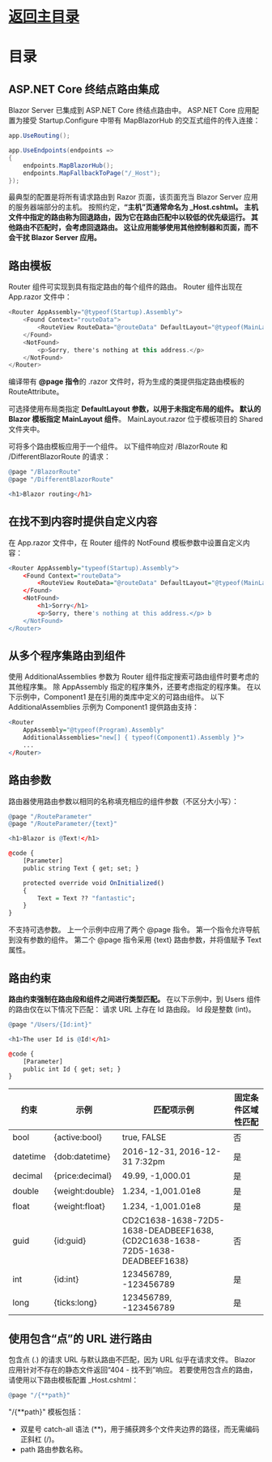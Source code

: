 # [返回主目录](Readme.md)<!-- omit in toc --> 

# 目录 <!-- omit in toc --> 


## ASP.NET Core 终结点路由集成
Blazor Server 已集成到 ASP.NET Core 终结点路由中。 ASP.NET Core 应用配置为接受 Startup.Configure 中带有 MapBlazorHub 的交互式组件的传入连接：

```C#
app.UseRouting();

app.UseEndpoints(endpoints =>
{
    endpoints.MapBlazorHub();
    endpoints.MapFallbackToPage("/_Host"); 
});
```
最典型的配置是将所有请求路由到 Razor 页面，该页面充当 Blazor Server 应用的服务器端部分的主机。 按照约定，**“主机”页通常命名为 _Host.cshtml。 主机文件中指定的路由称为回退路由，因为它在路由匹配中以较低的优先级运行。 其他路由不匹配时，会考虑回退路由。 这让应用能够使用其他控制器和页面，而不会干扰 Blazor Server 应用。**

## 路由模板
Router 组件可实现到具有指定路由的每个组件的路由。 Router 组件出现在 App.razor 文件中：
```C#
<Router AppAssembly="@typeof(Startup).Assembly">
    <Found Context="routeData">
        <RouteView RouteData="@routeData" DefaultLayout="@typeof(MainLayout)" />
    </Found>
    <NotFound>
        <p>Sorry, there's nothing at this address.</p>
    </NotFound>
</Router>
```

编译带有 **@page 指令**的 .razor 文件时，将为生成的类提供指定路由模板的 RouteAttribute。

可选择使用布局类指定 **DefaultLayout 参数，以用于未指定布局的组件。 默认的 Blazor 模板指定 MainLayout 组件**。 MainLayout.razor 位于模板项目的 Shared 文件夹中。

可将多个路由模板应用于一个组件。 以下组件响应对 /BlazorRoute 和 /DifferentBlazorRoute 的请求：
```r
@page "/BlazorRoute"
@page "/DifferentBlazorRoute"

<h1>Blazor routing</h1>
```

## 在找不到内容时提供自定义内容
在 App.razor 文件中，在 Router 组件的 NotFound 模板参数中设置自定义内容：
```r
<Router AppAssembly="typeof(Startup).Assembly">
    <Found Context="routeData">
        <RouteView RouteData="@routeData" DefaultLayout="@typeof(MainLayout)" />
    </Found>
    <NotFound>
        <h1>Sorry</h1>
        <p>Sorry, there's nothing at this address.</p> b
    </NotFound>
</Router>
```

## 从多个程序集路由到组件
使用 AdditionalAssemblies 参数为 Router 组件指定搜索可路由组件时要考虑的其他程序集。 除 AppAssembly 指定的程序集外，还要考虑指定的程序集。 在以下示例中，Component1 是在引用的类库中定义的可路由组件。 以下 AdditionalAssemblies 示例为 Component1 提供路由支持：
```r
<Router
    AppAssembly="@typeof(Program).Assembly"
    AdditionalAssemblies="new[] { typeof(Component1).Assembly }">
    ...
</Router>
```

## 路由参数
路由器使用路由参数以相同的名称填充相应的组件参数（不区分大小写）：
```r
@page "/RouteParameter"
@page "/RouteParameter/{text}"

<h1>Blazor is @Text!</h1>

@code {
    [Parameter]
    public string Text { get; set; }

    protected override void OnInitialized()
    {
        Text = Text ?? "fantastic";
    }
}
```
不支持可选参数。 上一个示例中应用了两个 @page 指令。 第一个指令允许导航到没有参数的组件。 第二个 @page 指令采用 {text} 路由参数，并将值赋予 Text 属性。

## 路由约束
**路由约束强制在路由段和组件之间进行类型匹配。**
在以下示例中，到 Users 组件的路由仅在以下情况下匹配：
请求 URL 上存在 Id 路由段。
Id 段是整数 (int)。

```r
@page "/Users/{Id:int}"

<h1>The user Id is @Id!</h1>

@code {
    [Parameter]
    public int Id { get; set; }
}
```

约束	|示例	|匹配项示例|	固定条件区域性匹配
-|-|-|-
bool|	{active:bool}|	true, FALSE	|否
datetime|	{dob:datetime}	|2016-12-31, 2016-12-31 7:32pm|	是
decimal	|{price:decimal}|	49.99, -1,000.01|	是
double|	{weight:double}	|1.234, -1,001.01e8	|是
float|	{weight:float}	|1.234, -1,001.01e8|	是
guid|	{id:guid}	|CD2C1638-1638-72D5-1638-DEADBEEF1638, <br>{CD2C1638-1638-72D5-1638-DEADBEEF1638}	|否
int	|{id:int}	|123456789, -123456789	|是
long|	{ticks:long}|	123456789, -123456789|	是

## 使用包含“点”的 URL 进行路由
包含点 (.) 的请求 URL 与默认路由不匹配，因为 URL 似乎在请求文件。 Blazor 应用针对不存在的静态文件返回“404 - 找不到”响应。 若要使用包含点的路由，请使用以下路由模板配置 _Host.cshtml：
```R
@page "/{**path}"
```
"/{**path}" 模板包括：
- 双星号 catch-all 语法 (**)，用于捕获跨多个文件夹边界的路径，而无需编码正斜杠 (/)。
- path 路由参数名称。